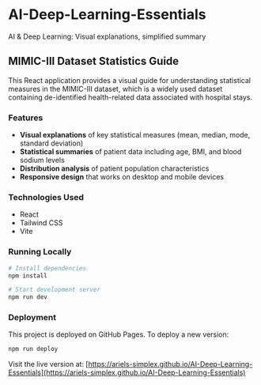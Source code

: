 # AI-Deep-Learning-Essentials
AI & Deep Learning: Visual explanations, simplified summary

## MIMIC-III Dataset Statistics Guide

This React application provides a visual guide for understanding statistical measures in the MIMIC-III dataset, which is a widely used dataset containing de-identified health-related data associated with hospital stays.

### Features

- **Visual explanations** of key statistical measures (mean, median, mode, standard deviation)
- **Statistical summaries** of patient data including age, BMI, and blood sodium levels
- **Distribution analysis** of patient population characteristics
- **Responsive design** that works on desktop and mobile devices

### Technologies Used

- React
- Tailwind CSS
- Vite

### Running Locally

```bash
# Install dependencies
npm install

# Start development server
npm run dev
```

### Deployment

This project is deployed on GitHub Pages. To deploy a new version:

```bash
npm run deploy
```

Visit the live version at: [https://ariels-simplex.github.io/AI-Deep-Learning-Essentials](https://ariels-simplex.github.io/AI-Deep-Learning-Essentials)
